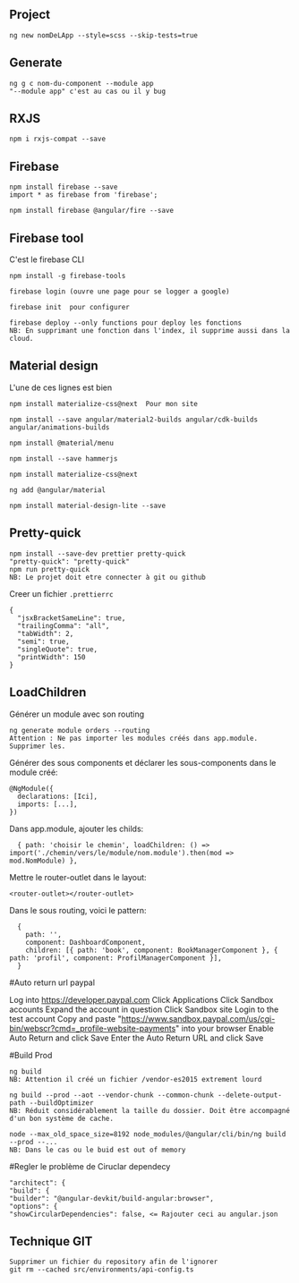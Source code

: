 ## Project

    ng new nomDeLApp --style=scss --skip-tests=true

## Generate

    ng g c nom-du-component --module app
    "--module app" c'est au cas ou il y bug

## RXJS

    npm i rxjs-compat --save

## Firebase

    npm install firebase --save
    import * as firebase from 'firebase';

    npm install firebase @angular/fire --save

## Firebase tool

C'est le firebase CLI

    npm install -g firebase-tools

    firebase login (ouvre une page pour se logger a google)

    firebase init  pour configurer
    
    firebase deploy --only functions pour deploy les fonctions
    NB: En supprimant une fonction dans l'index, il supprime aussi dans la cloud.

## Material design

L'une de ces lignes est bien

    npm install materialize-css@next  Pour mon site

    npm install --save angular/material2-builds angular/cdk-builds angular/animations-builds

    npm install @material/menu

    npm install --save hammerjs

    npm install materialize-css@next

    ng add @angular/material

    npm install material-design-lite --save

## Pretty-quick

    npm install --save-dev prettier pretty-quick
    "pretty-quick": "pretty-quick"
    npm run pretty-quick
    NB: Le projet doit etre connecter à git ou github

Creer un fichier `.prettierrc`

    {
      "jsxBracketSameLine": true,
      "trailingComma": "all",
      "tabWidth": 2,
      "semi": true,
      "singleQuote": true,
      "printWidth": 150
    }

## LoadChildren

Générer un module avec son routing

    ng generate module orders --routing
    Attention : Ne pas importer les modules créés dans app.module. Supprimer les.

Générer des sous components et déclarer les sous-components dans le module créé:

    @NgModule({
      declarations: [Ici],
      imports: [...],
    })

Dans app.module, ajouter les childs:

      { path: 'choisir le chemin', loadChildren: () => import('./chemin/vers/le/module/nom.module').then(mod => mod.NomModule) },

Mettre le router-outlet dans le layout:

    <router-outlet></router-outlet>

Dans le sous routing, voici le pattern:

      {
        path: '',
        component: DashboardComponent,
        children: [{ path: 'book', component: BookManagerComponent }, { path: 'profil', component: ProfilManagerComponent }],
      }

#Auto return url paypal

Log into https://developer.paypal.com
Click Applications
Click Sandbox accounts
Expand the account in question
Click Sandbox site
Login to the test account
Copy and paste "https://www.sandbox.paypal.com/us/cgi-bin/webscr?cmd=_profile-website-payments" into your browser
Enable Auto Return and click Save
Enter the Auto Return URL and click Save

#Build Prod

    ng build
    NB: Attention il créé un fichier /vendor-es2015 extrement lourd

    ng build --prod --aot --vendor-chunk --common-chunk --delete-output-path --buildOptimizer
    NB: Réduit considérablement la taille du dossier. Doit être accompagné d'un bon système de cache.
    
    node --max_old_space_size=8192 node_modules/@angular/cli/bin/ng build --prod --...
    NB: Dans le cas ou le buid est out of memory
    
#Regler le problème de Ciruclar dependecy

    "architect": {
    "build": {
    "builder": "@angular-devkit/build-angular:browser",
    "options": {
    "showCircularDependencies": false, <= Rajouter ceci au angular.json

## Technique GIT
    
    Supprimer un fichier du repository afin de l'ignorer
    git rm --cached src/environments/api-config.ts
